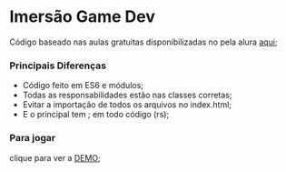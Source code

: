 # Imersão Game Dev
Código baseado nas aulas gratuitas disponibilizadas no pela alura [aqui](https://www.alura.com.br/imersao-gamedev-javascript);

### Principais Diferenças
- Código feito em ES6 e módulos;
- Todas as responsabilidades estão nas classes corretas;
- Evitar a importação de todos os arquivos no index.html;
- E o principal tem ; em todo código (rs);

### Para jogar

clique para ver a [DEMO](https://www.alura.com.br/imersao-gamedev-javascript);